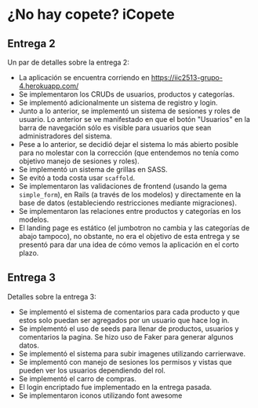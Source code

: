 # ¿No hay copete? iCopete
## Entrega 2
Un par de detalles sobre la entrega 2:

- La aplicación se encuentra corriendo en https://iic2513-grupo-4.herokuapp.com/
- Se implementaron los CRUDs de usuarios, productos y categorías.
- Se implementó adicionalmente un sistema de registro y login.
- Junto a lo anterior, se implementó un sistema de sesiones y roles de usuario. Lo anterior se
ve manifestado en que el botón "Usuarios" en la barra de navegación sólo es visible para usuarios
que sean administradores del sistema.
- Pese a lo anterior, se decidió dejar el sistema lo más abierto posible para no molestar con la
corrección (que entendemos no tenía como objetivo manejo de sesiones y roles).
- Se implementó un sistema de grillas en SASS.
- Se evitó a toda costa usar `scaffold`.
- Se implementaron las validaciones de frontend (usando la gema `simple_form`), en Rails (a través de los modelos) y
directamente en la base de datos (estableciendo restricciones mediante migraciones).
- Se implementaron las relaciones entre productos y categorías en los modelos.
- El landing page es estático (el jumbotron no cambia y las categorías de abajo tampoco), no obstante, no era el objetivo
de esta entrega y se presentó para dar una idea de cómo vemos la aplicación en el corto plazo.

## Entrega 3
Detalles sobre la entrega 3:

- Se implementó el sistema de comentarios para cada producto y que estos solo puedan ser agregados por un usuario que hace log in.
- Se implementó el uso de seeds para llenar de productos, usuarios y comentarios la pagina. Se hizo uso de Faker para generar algunos datos.
- Se implementó el sistema para subir imagenes utilizando carrierwave.
- Se implementó con manejo de sesiones los permisos y vistas que pueden ver los usuarios dependiendo del rol.
- Se implementó el carro de compras.
- El login encriptado fue implementado en la entrega pasada.
- Se implementaron iconos utilizando font awesome